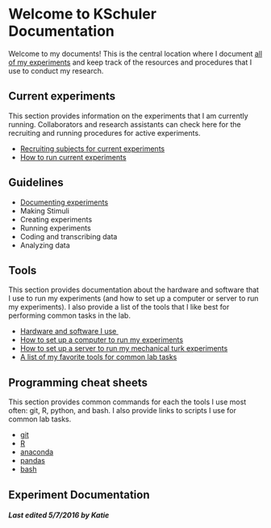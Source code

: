 # Welcome to KSchuler Documentation

Welcome to my documents!  This is the central location where I document [all of my experiments][1] and keep track of the resources and procedures that I use to conduct my research.  

## Current experiments
This section provides information on the experiments that I am currently running.  Collaborators and research assistants can check here for the recruiting and running procedures for active experiments.

- [Recruiting subjects for current experiments][2]
- [How to run current experiments][3]

## Guidelines

- [Documenting experiments](guidelines/documenting)
- Making Stimuli
- Creating experiments
- Running experiments
- Coding and transcribing data
- Analyzing data

## Tools

This section provides documentation about the hardware and software that I use to run my experiments (and how to set up a computer or server to run my experiments).  I also provide a list of the tools that I like best for performing common tasks in the lab.

<!-- and a list of some of the most useful commands for Anaconda, git, R, and bash. (MAYBE FUTURE) -->

- [Hardware and software I use ][4]
- [How to set up a computer to run my experiments][5]
- [How to set up a server to run my mechanical turk experiments][6]
- [A list of my favorite tools for common lab tasks][7]

## Programming cheat sheets

This section provides common commands for each the tools I use most often: git, R, python, and bash. I also provide links to scripts I use for common lab tasks.  

- [git](cheat-sheets/git.md)
- [R](cheat-sheets/R.md)
- [anaconda](cheat-sheets/anaconda.md)
- [pandas](cheat-sheets/pandas.md)
- [bash](cheat-sheets/bash.md)


## Experiment Documentation

[1]:	experiments/toc.md
[2]:	current/recruitment.md
[3]:	current/how-to-run.md
[4]:	tools/hardware-and-software.md
[5]:	tools/computer-setup.md
[6]:  tools/server-setup.md
[7]:	tools/favorites.md

##### Last edited 5/7/2016 by Katie
